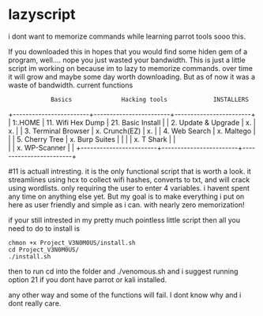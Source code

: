 # lazyscript
i dont want to memorize commands while learning parrot tools sooo this.


If you downloaded this in hopes that you would find some hiden gem of a
program, well.... nope you just wasted your bandwidth. This is just a 
little script im working on because im to lazy to memorize commands.
over time it will grow and maybe some day worth downloading. But as of now
it was a waste of bandwidth.
current functions

                Basics              Hacking tools             INSTALLERS  
		
   +------------------------+------------------------+------------------------+ 
   |  1:.HOME               |  11. Wifi Hex Dump     |  21. Basic Install     |
   |  2. Update & Upgrade   |  x.                    |  x.                    |
   |  3. Terminal Browser   |  x. Crunch(EZ)         |  x.                    |
   |  4. Web Search         |  x. Maltego            |                        |
   |  5. Cherry Tree        |  x. Burp Suites        |                        |
   |                        |  x. T Shark            |                        |   
   |                        |  x. WP-Scanner         |                        |
   +------------------------+------------------------+------------------------+
   

#11 is actuall intresting. it is the only functional script that is worth a look.
it streamlines using hcx to collect wifi hashes, converts to txt, and will
crack using wordlists. only requiring the user to enter 4 variables.
i havent spent any time on anything else yet. But my goal is to make everything i
put on here as user friendly and simple as i can. with nearly zero memorization!

if your still intrested in my pretty much pointless little script then all
you need to do to install is 

	chmon +x Project_V3N0M0US/install.sh
	cd Project_V3N0M0US/	
	./install.sh

then to run cd into the folder and
	./venomous.sh 
and i suggest running option 21 if you dont have parrot or kali installed.

any other way and some of the functions will fail. I dont know why and i
dont really care.
